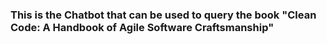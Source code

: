 ### This is the Chatbot that can be used to query the book "Clean Code: A Handbook of Agile Software Craftsmanship"
